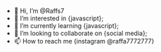 - 👋 Hi, I’m @Raffs7
- 👀 I’m interested in {javascript};
- 🌱 I’m currently learning {javascript};
- 💞️ I’m looking to collaborate on {social media};
- 📫 How to reach me {instagram @raffa7772777}

<!---
Raffs7/Raffs7 is a ✨ special ✨ repository because its `README.md` (this file) appears on your GitHub profile.
You can click the Preview link to take a look at your changes.
--->
